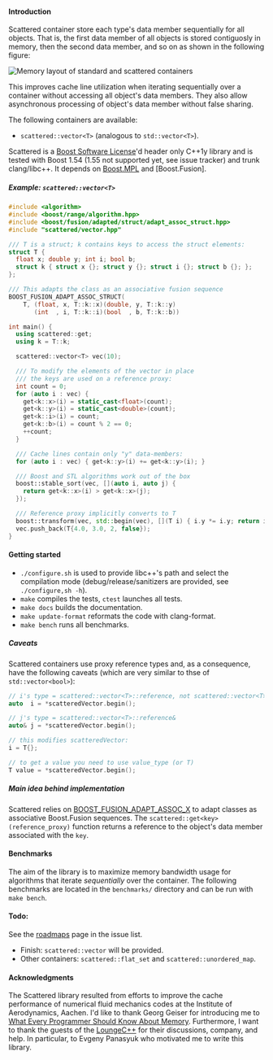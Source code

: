 #### Introduction

Scattered container store each type's data member sequentially for all
objects. That is, the first data member of all objects is stored contiguosly in
memory, then the second data member, and so on as shown in the following figure: 

![Memory layout of standard and scattered
 containers](http://www.github.com/gnzlbg/scattered/docs/imgs/memory_layout.svg
 "Memory layout of standard and scattered containers for a type containing an
 int, a bool, and a double as data members.")

This improves cache line utilization when iterating sequentially over a
container without accessing all object's data members. They also allow
asynchronous processing of object's data member without false sharing.

The following containers are available:
  - `scattered::vector<T>` (analogous to `std::vector<T>`).

Scattered is a [Boost Software License](http://www.boost.org/LICENSE_1_0.txt)'d
header only C++1y library and is tested with Boost 1.54 (1.55 not supported yet,
see issue tracker) and trunk clang/libc++. It depends on [Boost.MPL]() and
[Boost.Fusion].

##### Example: `scattered::vector<T>`

```c++
#include <algorithm>
#include <boost/range/algorithm.hpp>
#include <boost/fusion/adapted/struct/adapt_assoc_struct.hpp>
#include "scattered/vector.hpp"

/// T is a struct; k contains keys to access the struct elements:
struct T {
  float x; double y; int i; bool b;
  struct k { struct x {}; struct y {}; struct i {}; struct b {}; };
};

/// This adapts the class as an associative fusion sequence
BOOST_FUSION_ADAPT_ASSOC_STRUCT(
    T, (float, x, T::k::x)(double, y, T::k::y)
       (int  , i, T::k::i)(bool  , b, T::k::b))

int main() {
  using scattered::get;
  using k = T::k;

  scattered::vector<T> vec(10);

  /// To modify the elements of the vector in place
  /// the keys are used on a reference proxy:
  int count = 0;
  for (auto i : vec) {
    get<k::x>(i) = static_cast<float>(count);
    get<k::y>(i) = static_cast<double>(count);
    get<k::i>(i) = count;
    get<k::b>(i) = count % 2 == 0;
    ++count;
  }

  /// Cache lines contain only "y" data-members:
  for (auto i : vec) { get<k::y>(i) += get<k::y>(i); }

  /// Boost and STL algorithms work out of the box
  boost::stable_sort(vec, [](auto i, auto j) {
    return get<k::x>(i) > get<k::x>(j);
  });

  /// Reference proxy implicitly converts to T
  boost::transform(vec, std::begin(vec), [](T i) { i.y *= i.y; return i; });
  vec.push_back(T{4.0, 3.0, 2, false});
}
```

#### Getting started
 - `./configure.sh` is used to provide libc++'s path and select the compilation
 mode (debug/release/sanitizers are provided, see `./configure,sh -h`).
 - `make` compiles the tests, `ctest` launches all tests.
 - `make docs` builds the documentation.
 - `make update-format` reformats the code with clang-format.
 - `make bench` runs all benchmarks.

##### Caveats

Scattered containers use proxy reference types and, as a consequence, have the
following caveats (which are very similar to thse of `std::vector<bool>`):

```c++
// i's type = scattered::vector<T>::reference, not scattered::vector<T>::value_type
auto  i = *scatteredVector.begin();

// j's type = scattered::vector<T>::reference&
auto& j = *scatteredVector.begin();

// this modifies scatteredVector:
i = T{};

// to get a value you need to use value_type (or T)
T value = *scatteredVector.begin();
```

##### Main idea behind implementation

Scattered relies on
[BOOST_FUSION_ADAPT_ASSOC_X](http://www.boost.org/doc/libs/1_55_0/libs/fusion/doc/html/fusion/adapted.html)
to adapt classes as associative Boost.Fusion sequences. The
`scattered::get<key>(reference_proxy)` function returns a reference to the
object's data member associated with the `key`.

#### Benchmarks

The aim of the library is to maximize memory bandwidth usage for algorithms that
iterate *sequentially* over the container. The following benchmarks are located
in the `benchmarks/` directory and can be run with `make bench`.

#### Todo:

See the [roadmaps](https://github.com/gnzlbg/scattered/issues) page in the issue
list.

- Finish: `scattered::vector` will be provided.
- Other containers: `scattered::flat_set` and `scattered::unordered_map`.

#### Acknowledgments

The Scattered library resulted from efforts to improve the cache performance of
numerical fluid mechanics codes at the Institute of Aerodynamics, Aachen. I'd
like to thank Georg Geiser for introducing me to [What Every Programmer Should
Know About
Memory](http://people.freebsd.org/~lstewart/articles/cpumemory.pdf). Furthermore,
I want to thank the guests of the
[LoungeC++](http://chat.stackoverflow.com/rooms/10/loungec) for their
discussions, company, and help. In particular, to Evgeny Panasyuk who motivated
me to write this library.
